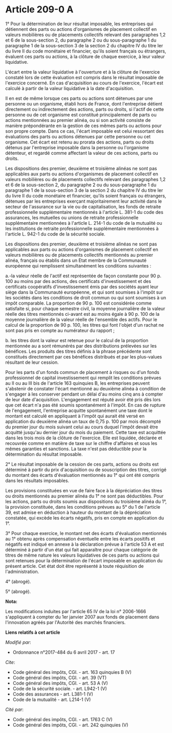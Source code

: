 # Article 209-0 A

1° Pour la détermination de leur résultat imposable, les entreprises qui détiennent des parts ou actions d'organismes de
placement collectif en valeurs mobilières ou de placements collectifs relevant des paragraphes 1,2 et 6 de la sous-section 2,
du paragraphe 2 ou du sous-paragraphe 1 du paragraphe 1 de la sous-section 3 de la section 2 du chapitre IV du titre Ier du
livre II du code monétaire et financier, qu'ils soient français ou étrangers, évaluent ces parts ou actions, à la clôture de
chaque exercice, à leur valeur liquidative. 

L'écart entre la valeur liquidative à l'ouverture et à la clôture de l'exercice constaté lors de cette évaluation est compris
dans le résultat imposable de l'exercice concerné. En cas d'acquisition au cours de l'exercice, l'écart est calculé à partir
de la valeur liquidative à la date d'acquisition. 

Il en est de même lorsque ces parts ou actions sont détenues par une personne ou un organisme, établi hors de France, dont
l'entreprise détient directement ou indirectement des actions, parts ou droits, si l'actif de cette personne ou de cet
organisme est constitué principalement de parts ou actions mentionnées au premier alinéa, ou si son activité consiste de
manière prépondérante en la gestion de ces mêmes parts ou actions pour son propre compte. Dans ce cas, l'écart imposable est
celui ressortant des évaluations des parts ou actions détenues par cette personne ou cet organisme. Cet écart est retenu au
prorata des actions, parts ou droits détenus par l'entreprise imposable dans la personne ou l'organisme détenteur, et regardé
comme affectant la valeur de ces actions, parts ou droits. 

Les dispositions des premier, deuxième et troisième alinéas ne sont pas applicables aux parts ou actions d'organismes de
placement collectif en valeurs mobilières ou de placements collectifs relevant des paragraphes 1,2 et 6 de la sous-section 2,
du paragraphe 2 ou du sous-paragraphe 1 du paragraphe 1 de la sous-section 3 de la section 2 du chapitre IV du titre Ier du
livre II du code monétaire et financier, qu'ils soient français ou étrangers, détenues par les entreprises exerçant
majoritairement leur activité dans le secteur de l'assurance sur la vie ou de capitalisation, les fonds de retraite
professionnelle supplémentaire mentionnés à l'article L. 381-1 du code des assurances, les mutuelles ou unions de retraite
professionnelle supplémentaire mentionnées à l'article L. 214-1 du code de la mutualité ou les institutions de retraite
professionnelle supplémentaire mentionnées à l'article L. 942-1 du code de la sécurité sociale. 

Les dispositions des premier, deuxième et troisième alinéas ne sont pas applicables aux parts ou actions d'organismes de
placement collectif en valeurs mobilières ou de placements collectifs mentionnés au premier alinéa, français ou établis dans
un Etat membre de la Communauté européenne qui remplissent simultanément les conditions suivantes : 

a.-la valeur réelle de l'actif est représentée de façon constante pour 90 p. 100 au moins par des actions, des certificats
d'investissement et des certificats coopératifs d'investissement émis par des sociétés ayant leur siège dans la Communauté
européenne, et qui sont soumises à l'impôt sur les sociétés dans les conditions de droit commun ou qui sont soumises à un
impôt comparable. La proportion de 90 p. 100 est considérée comme satisfaite si, pour chaque semestre civil, la moyenne
journalière de la valeur réelle des titres mentionnés ci-avant est au moins égale à 90 p. 100 de la moyenne journalière de la
valeur réelle de l'ensemble des actifs. Pour le calcul de la proportion de 90 p. 100, les titres qui font l'objet d'un rachat
ne sont pas pris en compte au numérateur du rapport ; 

b. les titres dont la valeur est retenue pour le calcul de la proportion mentionnée au a sont rémunérés par des distributions
prélevées sur les bénéfices. Les produits des titres définis à la phrase précédente sont constitués directement par ces
bénéfices distribués et par les plus-values résultant de leur cession. 

Pour les parts d'un fonds commun de placement à risques ou d'un fonds professionnel de capital investissement qui remplit les
conditions prévues au II ou au III bis de l'article 163 quinquies B, les entreprises peuvent s'abstenir de constater l'écart
mentionné au deuxième alinéa à condition de s'engager à les conserver pendant un délai d'au moins cinq ans à compter de leur
date d'acquisition. L'engagement est réputé avoir été pris dès lors que cet écart n'a pas été soumis spontanément à l'impôt.
En cas de rupture de l'engagement, l'entreprise acquitte spontanément une taxe dont le montant est calculé en appliquant à
l'impôt qui aurait été versé en application du deuxième alinéa un taux de 0,75 p. 100 par mois décompté du premier jour du
mois suivant celui au cours duquel l'impôt devait être acquitté jusqu'au dernier jour du mois du paiement. Cette taxe est
acquittée dans les trois mois de la clôture de l'exercice. Elle est liquidée, déclarée et recouvrée comme en matière de taxe
sur le chiffre d'affaires et sous les mêmes garanties et sanctions. La taxe n'est pas déductible pour la détermination du
résultat imposable. 

2° Le résultat imposable de la cession de ces parts, actions ou droits est déterminé à partir du prix d'acquisition ou de
souscription des titres, corrigé du montant des écarts d'évaluation mentionnés au 1° qui ont été compris dans les résultats
imposables. 

Les provisions constituées en vue de faire face à la dépréciation des titres ou droits mentionnés au premier alinéa du 1° ne
sont pas déductibles. Pour les actions, parts ou droits soumis aux dispositions du troisième alinéa du 1°, la provision
constituée, dans les conditions prévues au 5° du 1 de l'article 39, est admise en déduction à hauteur du montant de la
dépréciation constatée, qui excède les écarts négatifs, pris en compte en application du 1°. 

3° Pour chaque exercice, le montant net des écarts d'évaluation mentionnés au 1° obtenu après compensation éventuelle entre
les écarts positifs et négatifs est indiqué en annexe à la déclaration prévue à l'article 53 A et est déterminé à partir d'un
état qui fait apparaître pour chaque catégorie de titres de même nature les valeurs liquidatives de ces parts ou actions qui
sont retenues pour la détermination de l'écart imposable en application du présent article. Cet état doit être représenté à
toute réquisition de l'administration. 

4° (abrogé). 

5° (abrogé).

**Nota:**

Les modifications induites par l'article 65 IV de la loi n° 2006-1666 s'appliquent à compter du 1er janvier 2007 aux fonds de
placement dans l'innovation agréés par l'Autorité des marchés financiers.

**Liens relatifs à cet article**

_Modifié par_:

  - Ordonnance n°2017-484 du 6 avril 2017 - art. 17

_Cite_:

  - Code général des impôts, CGI. - art. 163 quinquies B (V)
  - Code général des impôts, CGI. - art. 39 (VT)
  - Code général des impôts, CGI. - art. 53 A (V)
  - Code de la sécurité sociale. - art. L942-1 (V)
  - Code des assurances - art. L381-1 (V)
  - Code de la mutualité - art. L214-1 (V)

_Cité par_:

  - Code général des impôts, CGI. - art. 1763 C (V)
  - Code général des impôts, CGI. - art. 242 quinquies (V)
